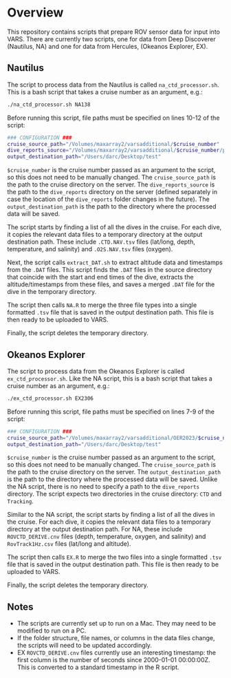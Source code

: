 # Overview 

This repository contains scripts that prepare ROV sensor data for input into VARS. There are currently two scripts, one for data from Deep Discoverer (Nautilus, NA) and one for data from Hercules, (Okeanos Explorer, EX).

## Nautilus

The script to process data from the Nautilus is called `na_ctd_processor.sh`. This is a bash script that takes a cruise number as an argument, e.g.:

```bash
./na_ctd_processor.sh NA138
```

Before running this script, file paths must be specified on lines 10-12 of the script:

```bash
### CONFIGURATION ###
cruise_source_path="/Volumes/maxarray2/varsadditional/$cruise_number"
dive_reports_source="/Volumes/maxarray2/varsadditional/$cruise_number/processed/dive_reports"
output_destination_path="/Users/darc/Desktop/test"
```

`$cruise_number` is the cruise number passed as an argument to the script, so this does not need to be manually changed. The `cruise_source_path` is the path to the cruise directory on the server. The `dive_reports_source` is the path to the `dive_reports` directory on the server (defined separately in case the location of the `dive_reports` folder changes in the future). The `output_destination_path` is the path to the directory where the processed data will be saved.

The script starts by finding a list of all the dives in the cruise. For each dive, it copies the relevant data files to a temporary directory at the output destination path. These include `.CTD.NAV.tsv` files (lat/long, depth, temperature, and salinity) and `.O2S.NAV.tsv` files (oxygen).

Next, the script calls `extract_DAT.sh` to extract altitude data and timestamps from the `.DAT` files. This script finds the `.DAT` files in the source directory that coincide with the start and end times of the dive, extracts the altitude/timestamps from these files, and saves a merged `.DAT` file for the dive in the temporary directory.

The script then calls `NA.R` to merge the three file types into a single formatted `.tsv` file that is saved in the output destination path. This file is then ready to be uploaded to VARS.

Finally, the script deletes the temporary directory.

## Okeanos Explorer

The script to process data from the Okeanos Explorer is called `ex_ctd_processor.sh`. Like the NA script, this is a bash script that takes a cruise number as an argument, e.g.:

```bash
./ex_ctd_processor.sh EX2306
```

Before running this script, file paths must be specified on lines 7-9 of the script:

```bash
### CONFIGURATION ###
cruise_source_path="/Volumes/maxarray2/varsadditional/OER2023/$cruise_number"
output_destination_path="/Users/darc/Desktop/test"
```

`$cruise_number` is the cruise number passed as an argument to the script, so this does not need to be manually changed. The `cruise_source_path` is the path to the cruise directory on the server. The `output_destination_path` is the path to the directory where the processed data will be saved. Unlike the NA script, there is no need to specify a path to the `dive_reports` directory. The script expects two directories in the cruise directory: `CTD` and `Tracking`.

Similar to the NA script, the script starts by finding a list of all the dives in the cruise. For each dive, it copies the relevant data files to a temporary directory at the output destination path. For NA, these include `ROVCTD_DERIVE.cnv` files (depth, temperature, oxygen, and salinity) and `RovTrack1Hz.csv` files (lat/long and altitude).

The script then calls `EX.R` to merge the two files into a single formatted `.tsv` file that is saved in the output destination path. This file is then ready to be uploaded to VARS.

Finally, the script deletes the temporary directory.

## Notes

- The scripts are currently set up to run on a Mac. They may need to be modified to run on a PC.
- If the folder structure, file names, or columns in the data files change, the scripts will need to be updated accordingly.
- EX `ROVCTD_DERIVE.cnv` files currently use an interesting timestamp: the first column is the number of seconds since 2000-01-01 00:00:00Z. This is converted to a standard timestamp in the R script.

[//]: # (TODO add notes about expected file structure, file names, and column names)
